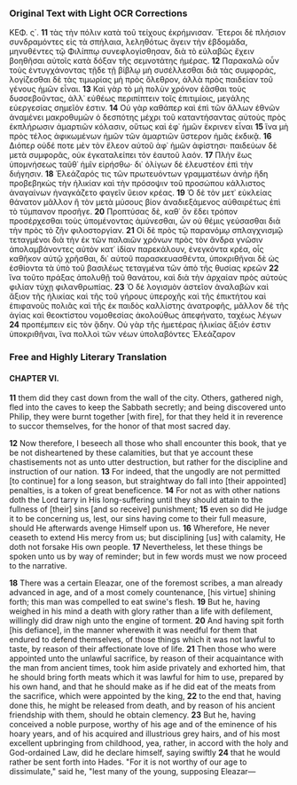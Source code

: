 ### Original Text with Light OCR Corrections

ΚΕΦ. ς΄.
**11** τὰς τὴν πόλιν κατὰ τοῦ τείχους ἐκρήμνισαν. Ἕτεροι δὲ πλήσιον συνδραμόντες εἰς τὰ σπήλαια, λεληθότως ἄγειν τὴν ἑβδομάδα, μηνυθέντες τῷ Φιλίππῳ συνεφλογίσθησαν, διὰ τὸ εὐλαβῶς ἔχειν βοηθῆσαι αὐτοῖς κατὰ δόξαν τῆς σεμνοτάτης ἡμέρας. **12** Παρακαλῶ οὖν τοὺς ἐντυγχάνοντας τῇδε τῇ βίβλῳ μὴ συσέλλεσθαι διὰ τὰς συμφοράς, λογίζεσθαι δὲ τὰς τιμωρίας μὴ πρὸς ὄλεθρον, ἀλλὰ πρὸς παιδείαν τοῦ γένους ἡμῶν εἶναι. **13** Καὶ γὰρ τὸ μὴ πολὺν χρόνον ἐᾶσθαι τοὺς δυσσεβοῦντας, ἀλλ᾽ εὐθέως περιπίπτειν τοῖς ἐπιτιμίοις, μεγάλης εὐεργεσίας σημεῖόν ἐστιν. **14** Οὐ γὰρ καθάπερ καὶ ἐπὶ τῶν ἄλλων ἐθνῶν ἀναμένει μακροθυμῶν ὁ δεσπότης μέχρι τοῦ καταντήσαντας αὐτοὺς πρὸς ἐκπλήρωσιν ἁμαρτιῶν κόλασιν, οὕτως καὶ ἐφ᾽ ἡμῶν ἔκρινεν εἶναι **15** ἵνα μὴ πρὸς τέλος ἀφικωμένων ἡμῶν τῶν ἁμαρτιῶν ὕστερον ἡμᾶς ἐκδικᾷ. **16** Διόπερ οὐδέ ποτε μὲν τὸν ἔλεον αὐτοῦ ἀφ᾽ ἡμῶν ἀφίστησι· παιδεύων δὲ μετὰ συμφορᾶς, οὐκ ἐγκαταλείπει τὸν ἑαυτοῦ λαόν. **17** Πλὴν ἕως ὑπομνήσεως ταῦθ᾽ ἡμῖν εἰρήσθω· δι᾽ ὀλίγων δὲ ἐλευστέον ἐπὶ τὴν διήγησιν. **18** Ἐλεάζαρός τις τῶν πρωτευόντων γραμματέων ἀνὴρ ἤδη προβεβηκὼς τὴν ἡλικίαν καὶ τὴν πρόσοψιν τοῦ προσώπου κάλλιστος ἀναγαίνων ἠναγκάζετο φαγεῖν ὕειον κρέας. **19** Ὁ δὲ τὸν μετ᾽ εὐκλείας θάνατον μᾶλλον ἢ τὸν μετὰ μύσους βίον ἀναδιεξάμενος αὐθαιρέτως ἐπὶ τὸ τύμπανον προσῆγε. **20** Προπτύσας δὲ, καθ᾽ ὃν ἔδει τρόπον προσέρχεσθαι τοὺς ὑπομένοντας ἀμύνεσθαι, ὧν οὐ θέμις γεύσασθαι διὰ τὴν πρὸς τὸ ζῆν φιλοστοργίαν. **21** Οἱ δὲ πρὸς τῷ παρανόμῳ σπλαγχνισμῷ τεταγμένοι διὰ τὴν ἐκ τῶν παλαιῶν χρόνων πρὸς τὸν ἄνδρα γνῶσιν ἀπολαμβάνοντες αὐτὸν κατ᾽ ἰδίαν παρεκάλουν, ἐνεγκόντα κρέα, οἷς καθῆκον αὐτῷ χρῆσθαι, δι᾽ αὐτοῦ παρασκευασθέντα, ὑποκριθῆναι δὲ ὡς ἐσθίοντα τὰ ὑπὸ τοῦ βασιλέως τεταγμένα τῶν ἀπὸ τῆς θυσίας κρεῶν **22** ἵνα τοῦτο πράξας ἀπολυθῇ τοῦ θανάτου, καὶ διὰ τὴν ἀρχαίαν πρὸς αὐτοὺς φιλίαν τύχῃ φιλανθρωπίας. **23** Ὁ δὲ λογισμὸν ἀστεῖον ἀναλαβὼν καὶ ἄξιον τῆς ἡλικίας καὶ τῆς τοῦ γήρους ὑπεροχῆς καὶ τῆς ἐπικτήτου καὶ ἐπιφανοῦς πολιᾶς καὶ τῆς ἐκ παιδὸς καλλίστης ἀνατροφῆς, μᾶλλον δὲ τῆς ἁγίας καὶ θεοκτίστου νομοθεσίας ἀκολούθως ἀπεφήνατο, ταχέως λέγων **24** προπέμπειν εἰς τὸν ᾅδην. Οὐ γὰρ τῆς ἡμετέρας ἡλικίας ἄξιόν ἐστιν ὑποκριθῆναι, ἵνα πολλοὶ τῶν νέων ὑπολαβόντες Ἐλεάζαρον

### Free and Highly Literary Translation

#### CHAPTER VI.

**11** them did they cast down from the wall of the city. Others, gathered nigh, fled into the caves to keep the Sabbath secretly; and being discovered unto Philip, they were burnt together [with fire], for that they held it in reverence to succor themselves, for the honor of that most sacred day.

**12** Now therefore, I beseech all those who shall encounter this book, that ye be not disheartened by these calamities, but that ye account these chastisements not as unto utter destruction, but rather for the discipline and instruction of our nation. **13** For indeed, that the ungodly are not permitted [to continue] for a long season, but straightway do fall into [their appointed] penalties, is a token of great beneficence. **14** For not as with other nations doth the Lord tarry in His long-suffering until they should attain to the fullness of [their] sins [and so receive] punishment; **15** even so did He judge it to be concerning us, lest, our sins having come to their full measure, should He afterwards avenge Himself upon us. **16** Wherefore, He never ceaseth to extend His mercy from us; but disciplining [us] with calamity, He doth not forsake His own people. **17** Nevertheless, let these things be spoken unto us by way of reminder; but in few words must we now proceed to the narrative.

**18** There was a certain Eleazar, one of the foremost scribes, a man already advanced in age, and of a most comely countenance, [his virtue] shining forth; this man was compelled to eat swine's flesh. **19** But he, having weighed in his mind a death with glory rather than a life with defilement, willingly did draw nigh unto the engine of torment. **20** And having spit forth [his defiance], in the manner wherewith it was needful for them that endured to defend themselves, of those things which it was not lawful to taste, by reason of their affectionate love of life. **21** Then those who were appointed unto the unlawful sacrifice, by reason of their acquaintance with the man from ancient times, took him aside privately and exhorted him, that he should bring forth meats which it was lawful for him to use, prepared by his own hand, and that he should make as if he did eat of the meats from the sacrifice, which were appointed by the king, **22** to the end that, having done this, he might be released from death, and by reason of his ancient friendship with them, should he obtain clemency. **23** But he, having conceived a noble purpose, worthy of his age and of the eminence of his hoary years, and of his acquired and illustrious grey hairs, and of his most excellent upbringing from childhood, yea, rather, in accord with the holy and God-ordained Law, did he declare himself, saying swiftly **24** that he would rather be sent forth into Hades. "For it is not worthy of our age to dissimulate," said he, "lest many of the young, supposing Eleazar—
